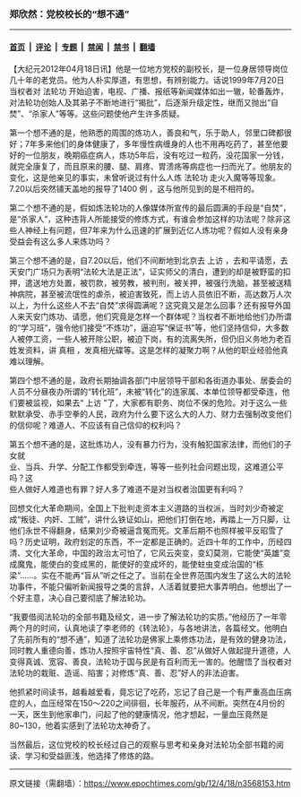 ### 郑欣然：党校校长的“想不通”

---

#### [首页](../../../..?n3568153) &nbsp;|&nbsp; [评论](../../../../../epoch-comment?n3568153) &nbsp;|&nbsp; [专题](../../../../../epoch-special?n3568153) &nbsp;|&nbsp; [禁闻](../../../../../epoch-news?n3568153) &nbsp;|&nbsp; [禁书](../../../../../books?n3568153) &nbsp;|&nbsp; [翻墙](https://github.com/gfw-breaker/nogfw/blob/master/README.md?n3568153)


<div class="post_content" id="artbody" itemprop="articleBody">
 <!-- article content begin -->
 <p>
  【大纪元2012年04月18日讯】他是一位地方党校的副校长，是一位身居领导岗位几十年的老党员。他为人朴实厚道，有思想，有辨别能力。话说1999年7月20日当权者对
  <ok href="https://www.epochtimes.com/gb/tag/%E6%B3%95%E8%BD%AE%E5%8A%9F.html">
   法轮功
  </ok>
  开始迫害，电视、广播、报纸等新闻媒体如出一辙，轮番轰炸，对法轮功创始人及其弟子不断地进行“揭批”，后逐渐升级定性，继而又抛出“自焚”、“杀家人”等等。这些问题使他产生许多质疑。
 </p>
 <p>
  第一个想不通的是，他熟悉的周围的炼功人，善良和气，乐于助人，邻里口碑都很好；7年多来他们的身体健康了，多年慢性病缠身的人也不用再吃药了，甚至他要好的一位朋友，晚期癌症病人，炼功5年后，没有吃过一粒药，没花国家一分钱，就完全康复了，而且原来的腰、腿、肩疼、胃溃疡等病症也一扫而光了。他朋友的变化，这是他亲见的事实，未曾听说过有什么人炼
  <ok href="https://www.epochtimes.com/gb/tag/%E6%B3%95%E8%BD%AE%E5%8A%9F.html">
   法轮功
  </ok>
  走火入魔等等现象。7.20以后突然铺天盖地的报导了1400
  <ok href="https://www.epochtimes.com/gb/tag/%E4%BE%8B.html">
   例
  </ok>
  ，这与他所见到的是不相符的。
 </p>
 <p>
  第二个想不通的是，假如炼法轮功的人像媒体所宣传的最后圆满的手段是“自焚”，是“杀家人”，这种违背人所能接受的修炼方式，有谁会参加这样的功法呢？除非这些人神经上有问题，但7年来为什么迅速的扩展到近亿人炼功呢？假如人没有亲身受益会有这么多人来炼功吗？
 </p>
 <p>
  第三个想不通的是，自7.20以后，他们不间断地到北京去
  <ok href="https://www.epochtimes.com/gb/tag/%E4%B8%8A%E8%AE%BF.html">
   上访
  </ok>
  ，去和平请愿，去天安门广场只为表明“法轮大法是正法”，证实师父的清白，遭到的却是被野蛮的扣押，遣送地方处置，被罚款，被劳教，被判刑，被关押，被强行洗脑，甚至被送精神病院，甚至被流氓性的虐杀，被迫害致死，而上访人员依旧不断，高达数万人次以上，为什么这些人不去“自焚”求得圆满呢？这究竟又是怎么回事？还有报导外国人来天安门炼功、请愿，他们究竟是怎样一个群体呢？当权者不断地给他们办所谓的“学习班”，强令他们接受“不炼功”，逼迫写“保证书”等，他们坚持信仰，大多数人被停工资，一些人被开除公职，被迫下岗，有的流离失所，但仍旧义务地为老百姓发资料，讲
  <ok href="https://www.epochtimes.com/gb/tag/%E7%9C%9F%E7%9B%B8.html">
   真相
  </ok>
  ，发真相光碟等。这是怎样的凝聚力啊？从他的职业经验他真难以理解。
 </p>
 <p>
  第四个想不通的是，政府长期抽调各部门中层领导干部和各街道办事处、居委会的人员不分昼夜办所谓的“转化班”，未被“转化”的连家属、本单位领导都受牵连，他们要被监视，如果去“
  <ok href="https://www.epochtimes.com/gb/tag/%E4%B8%8A%E8%AE%BF.html">
   上访
  </ok>
  ”了，大家都有职务、岗位不保的危险。对于这么一些默默承受、赤手空拳的人民，政府为什么要下这么大的人力、财力去强制改变他们的信仰呢？难道人、不应该有自己信仰的权利吗？
 </p>
 <p>
  第五个想不通的是，这批炼功人，没有暴力行为，没有触犯国家法律，而他们的子女就
  <br/>
  业、当兵、升学、分配工作都受到牵连，等等一些列社会问题出现，这难道公平吗？这
  <br/>
  些人做好人难道也有罪？好人多了难道不是对当权者治国更有利吗？
 </p>
 <p>
  回想文化大革命期间，全国上下批判走资本主义道路的当权派，当时刘少奇被定成“叛徒、内奸、工贼”，讲什么铁证如山，把他们打倒在地，再踏上一万只脚，让他们永世不得翻身，结果刘少奇被逼含冤而死。文革后期不也照样被平反昭雪了吗？历史证明，政府划定的东西，不一定都是正确的。近四十年的工作中，历经四清、文化大革命，中国的政治太可怕了，它风云突变，变幻莫测，它能使“英雄”变成魔鬼，能使白的变成黑的，能使好的变成坏的，能使蛀虫变成治国的“栋梁”……。实在不能再“盲从”听之任之了。当前在全世界范围内发生了这么大的法轮功事件，不能只偏听新闻报导之类的言辞，人活着就要把大事弄明白。他想出了一个好主意，决心自己要彻底了解法轮功。
 </p>
 <p>
  “我要借阅法轮功的全部书籍及经文，进一步了解法轮功的实质。”他经历了一年零两个月的时间，认真地读了李老师的《转法轮》，与各地讲法，各篇经文。他明白了先前所有的“想不通”，知道了法轮功是佛家上乘修炼功法，是有效的健身功法，同时教人重德向善，炼功人按照宇宙特性“真、善、忍”从做好人做起提升道德，人变得真诚、宽容、善良，法轮功于国与民是有百利而无一害的。他醒悟了当权者对法轮功的栽赃、造谣、陷害；对修炼“真、善、忍”好人的非法迫害。
 </p>
 <p>
  他抓紧时间读书，越看越爱看，竟忘记了吃药，忘记了自己是一个有严重高血压病症的人，血压经常在150～220之间徘徊，长年服药，从不间断。突然在4月份的一天，医生到他家串门，问起了他的健康情况，他才想起，一量血压竟然是80~130，他着实感到了法轮功太神奇了。
 </p>
 <p>
  当然最后，这位党校的校长经过自己的观察与思考和亲身对法轮功全部书籍的阅读、学习和受益匪浅，他选择了修炼的路。
 </p>
 <!-- article content end -->
 <div id="below_article_ad">
 </div>
</div>


---

原文链接（需翻墙）：https://www.epochtimes.com/gb/12/4/18/n3568153.htm
